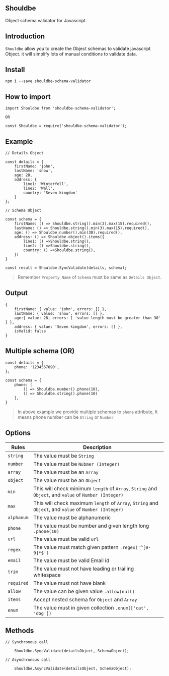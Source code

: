 ## Shouldbe

Object schema validator for Javascript.

## Introduction

`Shouldbe` allow you to create the Object schemas to validate javascript Object. it will simplify lots of manual conditions to validate data.

## Install
```
npm i --save shouldbe-schema-validator
```

## How to import

```
import Shouldbe from 'shouldbe-schema-validator';

OR

const Shouldbe = require('shouldbe-schema-validator');
```

## Example

```
// Details Object 

const details = {
    firstName: 'john',
    lastName: 'snow',
    age: 28,
    address: {
        line1: 'Winterfell',
        line2: 'Wall',
        country: 'Seven kingdom'
    }
};

// Schema Object

const schema = {
    firstName: () => Shouldbe.string().min(3).max(15).required(),
    lastName: () => Shouldbe.string().min(3).max(15).required(),
    age: () => Shouldbe.number().min(30).required(),
    address: () => Shouldbe.object().items({
        line1: () =>Shouldbe.string(),
        line2: () =>Shouldbe.string(),
        country: () =>Shouldbe.string(),
    })
}

const result = Shouldbe.SyncValidate(details, schema);
```
> Remember `Property Name` of `Schema` must be same as `Details Object`.

## Output

```
{ 
    firstName: { value: 'john', errors: [] },
    lastName: { value: 'snow', errors: [] },
    age:{ value: 28, errors: [ 'value length must be greater than 30' ] },
    address: { value: 'Seven kingdom', errors: [] },
    isValid: false 
}
```

## Multiple schema (OR)
```
const details = {
    phone: '1234567890',
};

const schema = {
    phone: [
        () => Shouldbe.number().phone(10),
        () => Shouldbe.string().phone(10)
    ],
}
```
> In above example we provide multiple schemas to `phone` attribute, It means phone number can be `String` or `Number` 

## Options

Rules | Description 
-------|-------------
`string`| The value must be `String` 
`number`| The value must be `Nubmer (Integer)` 
`array`| The value must be an `Array` 
`object`| The value must be an `Object` 
`min`| This will check minimum `length` of `Array`, `String` and `Object`, and `value` of `Number (Integer)` 
`max`| This will check maximum `length` of `Array`, `String` and `Object`, and `value` of `Number (Integer)` 
`alphanum`| The value must be alphanumeric 
`phone`| The value must be number and given length long `.phone(10)` 
`url`| The value must be valid `url` 
`regex`| The value must match given pattern `.regex('^[0-9]*$')` 
`email`| The value must be valid Email id 
`trim`| The value must not have leading or trailing whitespace 
`required`| The value must not have blank 
`allow`| The value can be given value `.allow(null)` 
`items`| Accept nested schema for `Object` and `Array`
`enum` | The value must in given collection `.enum(['cat', 'dog'])`

## Methods

```
// Synchronous call

    Shouldbe.SyncValidate(detailsObject, SchemaObject);

// Asynchronous call

    Shouldbe.AsyncValidate(detailsObject, SchemaObject);
```